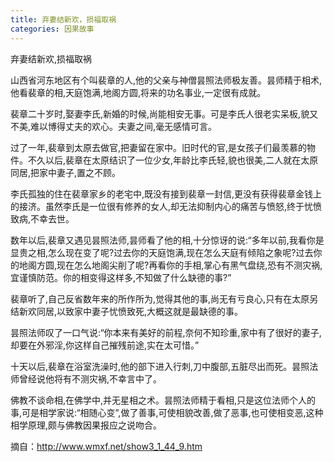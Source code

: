 ```yaml
---
title: 弃妻结新欢，损福取祸
categories: 因果故事
---
```


	   
弃妻结新欢,损福取祸

山西省河东地区有个叫裴章的人,他的父亲与神僧昙照法师极友善。昙师精于相术,他看裴章的相,天庭饱满,地阁方圆,将来的功名事业,一定很有成就。

裴章二十岁时,娶妻李氏,新婚的时候,尚能相安无事。可是李氏人很老实呆板,貌又不美,难以博得丈夫的欢心。夫妻之间,毫无感情可言。

过了一年,裴章到太原去做官,把妻留在家中。旧时代的官,是女孩子们最羡慕的物件。不久以后,裴章在太原结识了一位少女,年龄比李氏轻,貌也很美,二人就在太原同居,把家中妻子,置之不顾。

李氏孤独的住在裴章家乡的老宅中,既没有接到裴章一封信,更没有获得裴章金钱上的接济。虽然李氏是一位很有修养的女人,却无法抑制内心的痛苦与愤怒,终于忧愤致病,不幸去世。

数年以后,裴章又遇见昙照法师,昙师看了他的相,十分惊讶的说:“多年以前,我看你是显贵之相,怎么现在变了呢?过去你的天庭饱满,现在怎么天庭有倾陷之象呢?过去你的地阁方圆,现在怎么地阁尖削了呢?再看你的手相,掌心有黑气盘绕,恐有不测灾祸,宜谨慎防范。你的相变得这样多,不知做了什么缺德的事?”

裴章听了,自己反省数年来的所作所为,觉得其他的事,尚无有亏良心,只有在太原另结新欢同居,以致家中妻子忧愤致死,大概这就是最缺德的事。

昙照法师叹了一口气说:“你本来有美好的前程,奈何不知珍重,家中有了很好的妻子,却要在外邪淫,你这样自己摧残前途,实在太可惜。”

十天以后,裴章在浴室洗澡时,他的部下进入行刺,刀中腹部,五脏尽出而死。昙照法师曾经说他将有不测灾祸,不幸言中了。

佛教不谈命相,在佛学中,并无星相之术。昙照法师精于看相,只是这位法师个人的事,可是相学家说:“相随心变”,做了善事,可使相貌改善,做了恶事,也可使相变恶,这种相学原理,颇与佛教因果报应之说吻合。


摘自：http://www.wmxf.net/show3_1_44_9.htm
